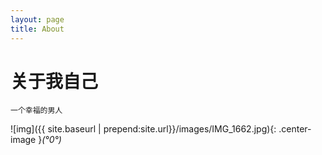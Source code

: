 ```yaml
---
layout: page
title: About
---
```


# 关于我自己

    一个幸福的男人
![img]({{ site.baseurl | prepend:site.url}}/images/IMG_1662.jpg){: .center-image }*(°0°)*
